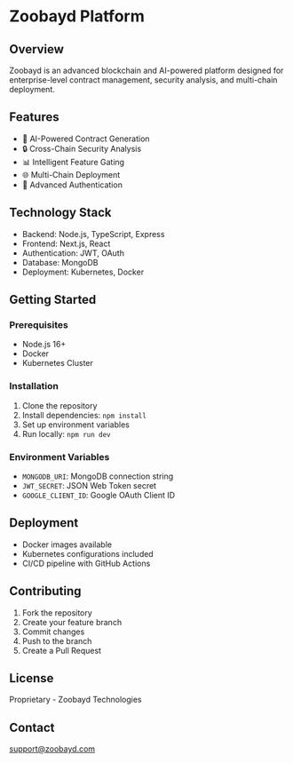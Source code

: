# Zoobayd Platform

## Overview
Zoobayd is an advanced blockchain and AI-powered platform designed for enterprise-level contract management, security analysis, and multi-chain deployment.

## Features
- 🤖 AI-Powered Contract Generation
- 🔒 Cross-Chain Security Analysis
- 📊 Intelligent Feature Gating
- 🌐 Multi-Chain Deployment
- 🔐 Advanced Authentication

## Technology Stack
- Backend: Node.js, TypeScript, Express
- Frontend: Next.js, React
- Authentication: JWT, OAuth
- Database: MongoDB
- Deployment: Kubernetes, Docker

## Getting Started

### Prerequisites
- Node.js 16+
- Docker
- Kubernetes Cluster

### Installation
1. Clone the repository
2. Install dependencies: `npm install`
3. Set up environment variables
4. Run locally: `npm run dev`

### Environment Variables
- `MONGODB_URI`: MongoDB connection string
- `JWT_SECRET`: JSON Web Token secret
- `GOOGLE_CLIENT_ID`: Google OAuth Client ID

## Deployment
- Docker images available
- Kubernetes configurations included
- CI/CD pipeline with GitHub Actions

## Contributing
1. Fork the repository
2. Create your feature branch
3. Commit changes
4. Push to the branch
5. Create a Pull Request

## License
Proprietary - Zoobayd Technologies

## Contact
support@zoobayd.com